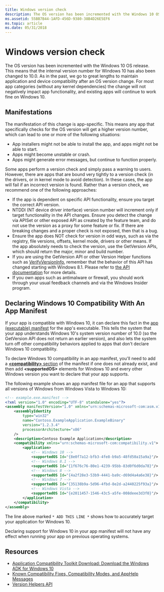 ```yaml
---
title: Windows version check
description: The OS version has been incremented with the Windows 10 OS release.
ms.assetid: 55BB7B44-1AFD-456D-9380-38B4D26E5EF6
ms.topic: article
ms.date: 05/31/2018
---
```


# Windows version check

The OS version has been incremented with the Windows 10 OS release. This means that the internal version number for Windows 10 has also been changed to 10.0. As in the past, we go to great lengths to maintain application and device compatibility after an OS version change. For most app categories (without any kernel dependencies) the change will not negatively impact app functionality, and existing apps will continue to work fine on Windows 10.

## Manifestations

The manifestation of this change is app-specific. This means any app that specifically checks for the OS version will get a higher version number, which can lead to one or more of the following situations:

-   App installers might not be able to install the app, and apps might not be able to start.
-   Apps might become unstable or crash.
-   Apps might generate error messages, but continue to function properly.

Some apps perform a version check and simply pass a warning to users. However, there are apps that are bound very tightly to a version check (in the drivers, or in kernel mode to avoid detection). In these cases, the app will fail if an incorrect version is found. Rather than a version check, we recommend one of the following approaches:

-   If the app is dependent on specific API functionality, ensure you target the correct API version.
-   NTDDI (NT device driver interface) version number will increment only if target functionality in the API changes. Ensure you detect the change via APISet or other exposed API as created by the feature team, and do not use the version as a proxy for some feature or fix. If there are breaking changes and a proper check is not exposed, then that is a bug.
-   Ensure the app does NOT check for version in odd ways, such as via the registry, file versions, offsets, kernel mode, drivers or other means. If the app absolutely needs to check the version, use the GetVersion APIs, which should return the major, minor and build number.
-   If you are using the GetVersion API or other Version Helper functions such as [VerifyVersionInfo](https://docs.microsoft.com/windows/desktop/api/winbase/nf-winbase-verifyversioninfoa), remember that the behavior of this API has changed starting with Windows 8.1. Please refer to [the API documentation](../SysInfo/version-helper-apis.md) for more details.
-   If you own apps such as antimalware or firewall, you should work through your usual feedback channels and via the Windows Insider program.

## Declaring Windows 10 Compatibility With An App Manifest

If your app is compatible with Windows 10, it can declare this fact in the [app (executable) manifest](/windows/compatibility/application-executable-manifest) for the app's executable. This tells the system that your app understands Windows 10's system version number of 10.0 (so the GetVersion API does not return an earlier version), and also lets the system turn off other compatibility behaviors applied to apps that don't declare Windows 10 compatibility.

To declare Windows 10 compatibility in an app manifest, you'll need to add a [**&lt;compatibility&gt;** section](../SbsCs/application-manifests.md#compatibility) of the manifest if one does not already exist, and then add **&lt;supportedOS&gt;** elements for Windows 10 and every other Windows version you want to declare that your app supports.

The following example shows an app manifest file for an app that supports all versions of Windows from Windows Vista to Windows 10:

```XML
<!-- example.exe.manifest -->
<?xml version="1.0" encoding="UTF-8" standalone="yes"?>
<assembly manifestVersion="1.0" xmlns="urn:schemas-microsoft-com:asm.v1" xmlns:asmv3="urn:schemas-microsoft-com:asm.v3">
    <assemblyIdentity
        type="win32"
        name="Contoso.ExampleApplication.ExampleBinary"
        version="1.2.3.4"
        processorArchitecture="x86"
    />
    <description>Contoso Example Application</description>
    <compatibility xmlns="urn:schemas-microsoft-com:compatibility.v1">
        <application>
            <!-- Windows 10 -->
            <supportedOS Id="{8e0f7a12-bfb3-4fe8-b9a5-48fd50a15a9a}"/> <!-- * ADD THIS LINE * -->
            <!-- Windows 8.1 -->
            <supportedOS Id="{1f676c76-80e1-4239-95bb-83d0f6d0da78}"/>
            <!-- Windows 8 -->
            <supportedOS Id="{4a2f28e3-53b9-4441-ba9c-d69d4a4a6e38}"/>
            <!-- Windows 7 -->
            <supportedOS Id="{35138b9a-5d96-4fbd-8e2d-a2440225f93a}"/>
            <!-- Windows Vista -->
            <supportedOS Id="{e2011457-1546-43c5-a5fe-008deee3d3f0}"/> 
        </application>
    </compatibility>
</assembly>
```

The line above marked `* ADD THIS LINE *` shows how to accurately target your application for Windows 10.

Declaring support for Windows 10 in your app manifest will not have any effect when running your app on previous operating systems.

## Resources

-   [Application Compatibility Toolkit Download: Download the Windows ADK for Windows 10](http://download.microsoft.com/download/9/A/E/9AE69DD5-BA93-44E0-864E-180F5E700AB4/adk/adksetup.exe)
-   [Known Compatibility Fixes, Compatibility Modes, and AppHelp Messages](https://technet.microsoft.com/library/cc765984.aspx)
-   [Version Helpers API](https://msdn.microsoft.com/library/windows/desktop/dn424972(v=vs.85).aspx)
